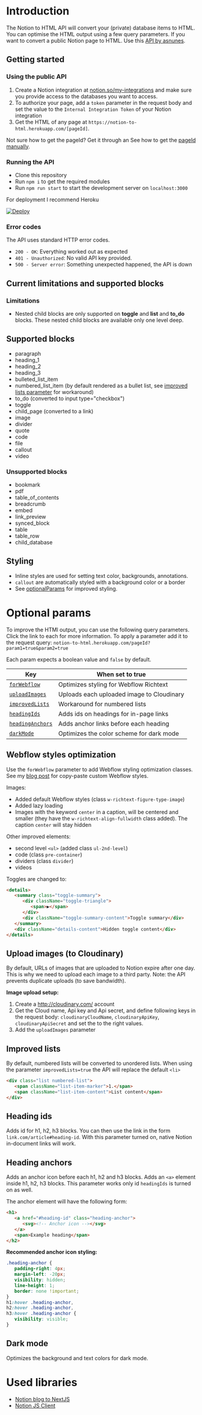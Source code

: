 # Introduction

The Notion to HTML API will convert your (private) database items to HTML. You can optimise the HTML output using a few query parameters.
If you want to convert a public Notion page to HTML. Use this [API by asnunes](https://github.com/asnunes/notion-page-to-html).

## Getting started

### Using the public API

1. Create a Notion integration at [notion.so/my-integrations](https://www.notion.so/my-integrations) and make sure you provide access to the databases you want to access.
2. To authorize your page, add a `token` parameter in the request body and set the value to the `Internal Integration Token` of your Notion integration
3. Get the HTML of any page at `https://notion-to-html.herokuapp.com/[pageId]`.

Not sure how to get the pageId? Get it through an See how to get the [pageId manually](https://developers.notion.com/docs/working-with-page-content#creating-a-page-with-content).

### Running the API

-  Clone this repository
-  Run `npm i` to get the required modules
-  Run `npm run start` to start the development server on `localhost:3000`

For deployment I recommend Heroku

[![Deploy](https://www.herokucdn.com/deploy/button.svg)](https://heroku.com/deploy?template=https://github.com/mchlkucera/notion-to-html)

### Error codes

The API uses standard HTTP error codes.

-  `200 - OK`: Everything worked out as expected
-  `401 - Unauthorized`: No valid API key provided.
-  `500 - Server error`: Something unexpected happened, the API is down

## Current limitations and supported blocks

### Limitations

-  Nested child blocks are only supported on **toggle** and **list** and **to_do** blocks. These nested child blocks are available only one level deep.

## Supported blocks

-  paragraph
-  heading_1
-  heading_2
-  heading_3
-  bulleted_list_item
-  numbered_list_item (by default rendered as a bullet list, see [improved lists parameter](#improved-lists) for workaround)
-  to_do (converted to input type="checkbox")
-  toggle
-  child_page (converted to a link)
-  image
-  divider
-  quote
-  code
-  file
-  callout
-  video

### Unsupported blocks

-  bookmark
-  pdf
-  table_of_contents
-  breadcrumb
-  embed
-  link_preview
-  synced_block
-  table
-  table_row
-  child_database

## Styling

-  Inline styles are used for setting text color, backgrounds, annotations.
-  `callout` are automatically styled with a background color or a border
-  See [optionalParams](#optional-params) for improved styling.

# Optional params

To improve the HTMl output, you can use the following query parameters. Click the link to each for more information. To apply a parameter add it to the request query: `notion-to-html.herokuapp.com/pageId?param1=true&param2=true`

Each param expects a boolean value and `false` by default.

| Key                                            | When set to true                          |
| ---------------------------------------------- | ----------------------------------------- |
| [`forWebflow`](#webflow-styles-optimization)   | Optimizes styling for Webflow Richtext    |
| [`uploadImages`](#upload-images-to-cloudinary) | Uploads each uploaded image to Cloudinary |
| [`improvedLists`]()                            | Workaround for numbered lists             |
| [`headingIds`](#heading-ids)                   | Adds ids on headings for in-page links    |
| [`headingAnchors`](#heading-anchors)           | Adds anchor links before each heading     |
| [`darkMode`](#dark-mode)                       | Optimizes the color scheme for dark mode  |

## Webflow styles optimization

Use the `forWebflow` parameter to add Webflow styling optimization classes. See my [blog post](https://myblock.webflow.io/post/how-to-make-a-notion-to-webflow-blog#47800c5f88c24ba4bbb38b1de294dd74) for copy-paste custom Webflow styles.

Images:

-  Added default Webflow styles (class `w-richtext-figure-type-image`)
-  Added lazy loading
-  Images with the keyword `center` in a caption, will be centered and smaller (they have the `w-richtext-align-fullwidth` class added). The caption `center` will stay hidden

Other improved elements:

-  second level `<ul>` (added class `ul-2nd-level`)
-  code (class `pre-container`)
-  dividers (class `divider`)
-  videos

Toggles are changed to:

```html
<details>
   <summary class="toggle-summary">
      <div className="toggle-triangle">
         <span>▶</span>
      </div>
      <div className="toggle-summary-content">Toggle summary</div>
   </summary>
   <div className="details-content">Hidden toggle content</div>
</details>
```

## Upload images (to Cloudinary)

By default, URLs of images that are uploaded to Notion expire after one day. This is why we need to upload each image to a third party.
Note: the API prevents duplicate uploads (to save bandwidth).

**Image upload setup:**

1. Create a http://cloudinary.com/ account
2. Get the Cloud name, Api key and Api secret, and define following keys in the request body: `cloudinaryCloudName`, `cloudinaryApiKey`, `cloudinaryApiSecret` and set the to the right values.
3. Add the `uploadImages` parameter

## Improved lists

By default, numbered lists will be converted to unordered lists. When using the parameter `improvedLists=true` the API will replace the default `<li>`

```html
<div class="list numbered-list">
   <span className="list-item-marker">1.</span>
   <span className="list-item-content">List content</span>
</div>
```

## Heading ids

Adds id for h1, h2, h3 blocks. You can then use the link in the form `link.com/article#heading-id`. With this parameter turned on, native Notion in-document links will work.

## Heading anchors

Adds an anchor icon before each h1, h2 and h3 blocks. Adds an `<a>` element inside h1, h2, h3 blocks. This parameter works only id `headingIds` is turned on as well.

The anchor element will have the following form:

```html
<h1>
   <a href="#heading-id" class="heading-anchor">
      <svg><!-- Anchor icon --></svg>
   </a>
   <span>Example heading</span>
</h2>
```

**Recommended anchor icon styling:**

```css
.heading-anchor {
   padding-right: 4px;
   margin-left: -20px;
   visibility: hidden;
   line-height: 1;
   border: none !important;
}
h1:hover .heading-anchor,
h2:hover .heading-anchor,
h3:hover .heading-anchor {
   visibility: visible;
}
```

## Dark mode

Optimizes the background and text colors for dark mode.

# Used libraries

-  [Notion blog to NextJS](https://github.com/samuelkraft/notion-blog-nextjs)
-  [Notion JS Client](https://github.com/makenotion/notion-sdk-js)
